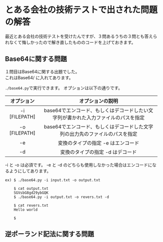 # とある会社の技術テストで出された問題の解答
最近とある会社の技術テストを受けたんですが、３問あるうちの３問とも答えられなくて悔しかったので解き直したもののコードを上げておきます。

## Base64に関する問題
１問目はBase64に関する出題でした。  
これはBase64/ に入れてあります。


```./base64.py```で実行できます。
オプションは以下の通りです。

| オプション      | オプションの説明                                                                     |
| :-------------: | :----------------------------------------------------------------------------------: |
| -i [FILEPATH]   | base64でエンコード、もしくはデコードしたい文字列が書かれた入力ファイルのパスを指定   |
| -o [FILEPATH]   | base64でエンコード、もしくはデコードした文字列の出力先のファイルのパスを指定         |
| -e              | 変換のタイプの指定 -e はエンコード                                                   |
| -d              | 変換のタイプの指定 -d はデコード                                                     |

-i と -o は必須です。
-e と -d のどちらも使用しなかった場合はエンコードになるようにしてあります。

```
ex) $ ./base64.py -i input.txt -o output.txt

    $ cat output.txt
    SGVsbG8gd29ybGQK
    $ ./base64.py -i output.txt -o revers.txt -d

    $ cat revers.txt
    Hello world

    $
```

## 逆ポーランド記法に関する問題
